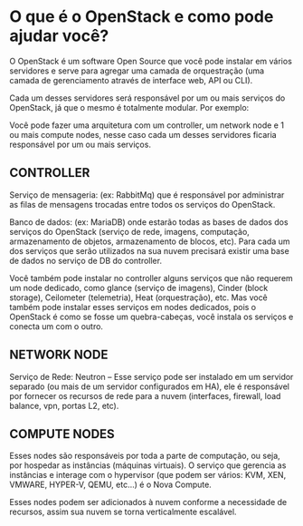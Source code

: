 # O que é o OpenStack e como pode ajudar você?

O OpenStack é um software Open Source que você pode instalar em vários servidores
e serve para agregar uma camada de orquestração (uma camada de gerenciamento 
através de interface web, API ou CLI).

Cada um desses servidores será responsável por um ou mais serviços do OpenStack, 
já que o mesmo é totalmente modular. Por exemplo:

Você pode fazer uma arquitetura com um controller, um network node e 1 ou mais 
compute nodes, nesse caso cada um desses servidores ficaria responsável por um ou
mais serviços.

## CONTROLLER

Serviço de mensageria: (ex: RabbitMq) que é responsável por administrar as filas 
de mensagens trocadas entre todos os serviços do OpenStack.

Banco de dados: (ex: MariaDB) onde estarão todas as bases de dados dos serviços do
OpenStack (serviço de rede, imagens, computação, armazenamento de objetos, 
armazenamento de blocos, etc). Para cada um dos serviços que serão utilizados na sua
nuvem precisará existir uma base de dados no serviço de DB do controller.

Você também pode instalar no controller alguns serviços que não requerem um node 
dedicado, como glance (serviço de imagens), Cinder (block storage), Ceilometer 
(telemetria), Heat (orquestração), etc. Mas você também pode instalar esses serviços
em nodes dedicados, pois o OpenStack é como se fosse um quebra-cabeças, você instala
os serviços e conecta um com o outro.

## NETWORK NODE

Serviço de Rede: Neutron – Esse serviço pode ser instalado em um servidor separado
(ou mais de um servidor configurados em HA), ele é responsável por fornecer os 
recursos de rede para a nuvem (interfaces, firewall, load balance, vpn, portas L2, 
etc).

## COMPUTE NODES

Esses nodes são responsáveis por toda a parte de computação, ou seja, por hospedar
as instâncias (máquinas virtuais). O serviço que gerencia as instâncias e interage
com o hypervisor (que podem ser vários: KVM, XEN, VMWARE, HYPER-V, QEMU, etc…) é 
o Nova Compute.

Esses nodes podem ser adicionados à nuvem conforme a necessidade de recursos, assim 
sua nuvem se torna verticalmente escalável.
